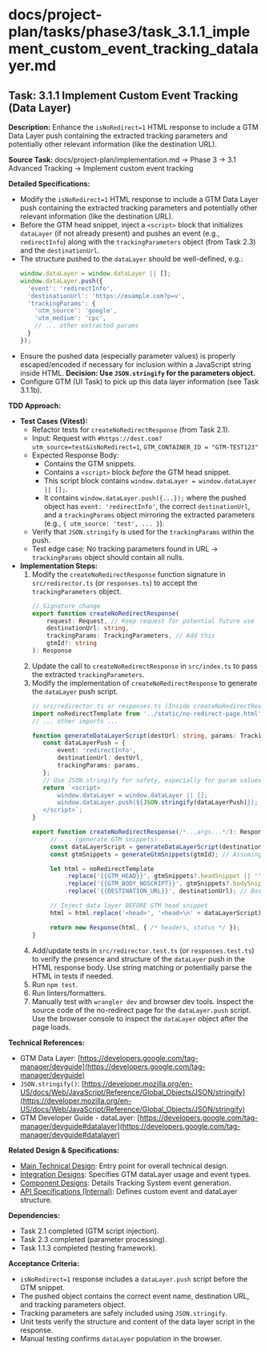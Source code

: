 # docs/project-plan/tasks/phase3/task_3.1.1_implement_custom_event_tracking_datalayer.md

## Task: 3.1.1 Implement Custom Event Tracking (Data Layer)

**Description:**
Enhance the `isNoRedirect=1` HTML response to include a GTM Data Layer push containing the extracted tracking parameters and potentially other relevant information (like the destination URL).

**Source Task:**
docs/project-plan/implementation.md -> Phase 3 -> 3.1 Advanced Tracking -> Implement custom event tracking

**Detailed Specifications:**
- Modify the `isNoRedirect=1` HTML response to include a GTM Data Layer push containing the extracted tracking parameters and potentially other relevant information (like the destination URL).
- Before the GTM head snippet, inject a `<script>` block that initializes `dataLayer` (if not already present) and pushes an event (e.g., `redirectInfo`) along with the `trackingParameters` object (from Task 2.3) and the `destinationUrl`.
- The structure pushed to the `dataLayer` should be well-defined, e.g.:
  ```javascript
  window.dataLayer = window.dataLayer || [];
  window.dataLayer.push({
    'event': 'redirectInfo',
    'destinationUrl': 'https://example.com?p=v',
    'trackingParams': {
      'utm_source': 'google',
      'utm_medium': 'cpc',
      // ... other extracted params
    }
  });
  ```
- Ensure the pushed data (especially parameter values) is properly escaped/encoded if necessary for inclusion within a JavaScript string inside HTML. **Decision: Use `JSON.stringify` for the parameters object.**
- Configure GTM (UI Task) to pick up this data layer information (see Task 3.1.1b).

**TDD Approach:**

*   **Test Cases (Vitest):**
    *   Refactor tests for `createNoRedirectResponse` (from Task 2.1).
    *   Input: Request with `#https://dest.com?utm_source=test&isNoRedirect=1`, `GTM_CONTAINER_ID = "GTM-TEST123"`
    *   Expected Response Body:
        *   Contains the GTM snippets.
        *   Contains a `<script>` block *before* the GTM head snippet.
        *   This script block contains `window.dataLayer = window.dataLayer || [];`.
        *   It contains `window.dataLayer.push({...});` where the pushed object has `event: 'redirectInfo'`, the correct `destinationUrl`, and a `trackingParams` object mirroring the extracted parameters (e.g., `{ utm_source: 'test', ... }`).
    *   Verify that `JSON.stringify` is used for the `trackingParams` within the push.
    *   Test edge case: No tracking parameters found in URL -> `trackingParams` object should contain all nulls.
*   **Implementation Steps:**
    1.  Modify the `createNoRedirectResponse` function signature in `src/redirector.ts` (or `responses.ts`) to accept the `trackingParameters` object.
        ```typescript
        // Signature change
        export function createNoRedirectResponse(
            request: Request, // Keep request for potential future use
            destinationUrl: string,
            trackingParams: TrackingParameters, // Add this
            gtmId?: string
        ): Response
        ```
    2.  Update the call to `createNoRedirectResponse` in `src/index.ts` to pass the extracted `trackingParameters`.
    3.  Modify the implementation of `createNoRedirectResponse` to generate the `dataLayer` push script.
        ```typescript
        // src/redirector.ts or responses.ts (Inside createNoRedirectResponse)
        import noRedirectTemplate from '../static/no-redirect-page.html'; // Assumes import
        // ... other imports ...

        function generateDataLayerScript(destUrl: string, params: TrackingParameters): string {
           const dataLayerPush = {
               event: 'redirectInfo',
               destinationUrl: destUrl,
               trackingParams: params,
           };
           // Use JSON.stringify for safety, especially for param values
           return `<script>
               window.dataLayer = window.dataLayer || [];
               window.dataLayer.push(${JSON.stringify(dataLayerPush)});
           </script>`;
        }

        export function createNoRedirectResponse(/*...args...*/): Response {
             // ... (generate GTM snippets) ...
             const dataLayerScript = generateDataLayerScript(destinationUrl, trackingParams);
             const gtmSnippets = generateGtmSnippets(gtmId); // Assuming this exists

             let html = noRedirectTemplate
                 .replace('{{GTM_HEAD}}', gtmSnippets?.headSnippet || '')
                 .replace('{{GTM_BODY_NOSCRIPT}}', gtmSnippets?.bodySnippet || '')
                 .replace('{{DESTINATION_URL}}', destinationUrl); // Basic template replacement

             // Inject data layer BEFORE GTM head snippet
             html = html.replace('<head>', '<head>\n' + dataLayerScript);

             return new Response(html, { /* headers, status */ });
        }
        ```
    4.  Add/update tests in `src/redirector.test.ts` (or `responses.test.ts`) to verify the presence and structure of the `dataLayer` push in the HTML response body. Use string matching or potentially parse the HTML in tests if needed.
    5.  Run `npm test`.
    6.  Run linters/formatters.
    7.  Manually test with `wrangler dev` and browser dev tools. Inspect the source code of the no-redirect page for the `dataLayer.push` script. Use the browser console to inspect the `dataLayer` object after the page loads.

**Technical References:**
- GTM Data Layer: [https://developers.google.com/tag-manager/devguide](https://developers.google.com/tag-manager/devguide)
- `JSON.stringify()`: [https://developer.mozilla.org/en-US/docs/Web/JavaScript/Reference/Global_Objects/JSON/stringify](https://developer.mozilla.org/en-US/docs/Web/JavaScript/Reference/Global_Objects/JSON/stringify)
- GTM Developer Guide - dataLayer: [https://developers.google.com/tag-manager/devguide#datalayer](https://developers.google.com/tag-manager/devguide#datalayer)

**Related Design & Specifications:**
- [Main Technical Design](../../../technical-design/DESIGN.md): Entry point for overall technical design.
- [Integration Designs](../../../technical-design/integration_designs.md): Specifies GTM dataLayer usage and event types.
- [Component Designs](../../../technical-design/component_designs.md): Details Tracking System event generation.
- [API Specifications (Internal)](../../../technical-design/api_specifications.md): Defines custom event and dataLayer structure.

**Dependencies:**
- Task 2.1 completed (GTM script injection).
- Task 2.3 completed (parameter processing).
- Task 1.1.3 completed (testing framework).

**Acceptance Criteria:**
- `isNoRedirect=1` response includes a `dataLayer.push` script before the GTM snippet.
- The pushed object contains the correct event name, destination URL, and tracking parameters object.
- Tracking parameters are safely included using `JSON.stringify`.
- Unit tests verify the structure and content of the data layer script in the response.
- Manual testing confirms `dataLayer` population in the browser. 